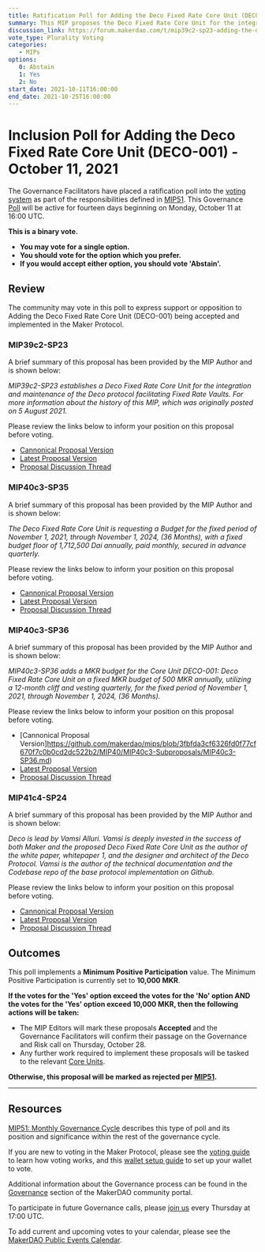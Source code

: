 ```yaml
---
title: Ratification Poll for Adding the Deco Fixed Rate Core Unit (DECO-001) - October 11, 2021
summary: This MIP proposes the Deco Fixed Rate Core Unit for the integration and maintenance of the Deco Protocol facilitating Fixed Rate Vaults.
discussion_link: https://forum.makerdao.com/t/mip39c2-sp23-adding-the-deco-fixed-rate-core-unit/10224
vote_type: Plurality Voting
categories:
   - MIPs
options:
   0: Abstain
   1: Yes
   2: No
start_date: 2021-10-11T16:00:00
end_date: 2021-10-25T16:00:00
---
```

# Inclusion Poll for Adding the Deco Fixed Rate Core Unit (DECO-001) - October 11, 2021

The Governance Facilitators have placed a ratification poll into the [voting system](https://vote.makerdao.com/polling) as part of the responsibilities defined in [MIP51](https://mips.makerdao.com/mips/details/MIP51). This Governance [Poll](https://community-development.makerdao.com/en/learn/governance/on-chain-gov) will be active for fourteen days beginning on Monday, October 11 at 16:00 UTC.

**This is a binary vote.** 
- **You may vote for a single option.** 
- **You should vote for the option which you prefer.**
- **If you would accept either option, you should vote 'Abstain'.**

## Review

The community may vote in this poll to express support or opposition to Adding the Deco Fixed Rate Core Unit (DECO-001) being accepted and implemented in the Maker Protocol.

### MIP39c2-SP23

A brief summary of this proposal has been provided by the MIP Author and is shown below:

*MIP39c2-SP23 establishes a Deco Fixed Rate Core Unit for the integration and maintenance of the Deco protocol facilitating Fixed Rate Vaults. For more information about the history of this MIP, which was originally posted on 5 August 2021.*

Please review the links below to inform your position on this proposal before voting.
* [Cannonical Proposal Version](https://github.com/makerdao/mips/blob/3fbfda3cf6326fd0f77cf670f7c0b0cd2dc522b2/MIP39/MIP39c2-Subproposals/MIP39c2-SP23.md)
* [Latest Proposal Version](https://mips.makerdao.com/mips/details/MIP39c2SP23)
* [Proposal Discussion Thread](https://forum.makerdao.com/t/mip39c2-sp23-adding-the-deco-fixed-rate-core-unit/10224)

### MIP40c3-SP35

A brief summary of this proposal has been provided by the MIP Author and is shown below:

*The Deco Fixed Rate Core Unit is requesting a Budget for the fixed period of November 1, 2021, through November 1, 2024, (36 Months), with a fixed budget floor of 1,712,500 Dai annually, paid monthly, secured in advance quarterly.*

Please review the links below to inform your position on this proposal before voting.
* [Cannonical Proposal Version](https://github.com/makerdao/mips/blob/3fbfda3cf6326fd0f77cf670f7c0b0cd2dc522b2/MIP40/MIP40c3-Subproposals/MIP40c3-SP35.md)
* [Latest Proposal Version](https://mips.makerdao.com/mips/details/MIP40c3SP35)
* [Proposal Discussion Thread](https://forum.makerdao.com/t/mip40c3-sp35-deco-fixed-rate-core-unit-budget/10225)

### MIP40c3-SP36

A brief summary of this proposal has been provided by the MIP Author and is shown below:

*MIP40c3-SP36 adds a MKR budget for the Core Unit DECO-001: Deco Fixed Rate Core Unit on a fixed MKR budget of 500 MKR annually, utilizing a 12-month cliff and vesting quarterly, for the fixed period of November 1, 2021, through November 1, 2024, (36 Months).*

Please review the links below to inform your position on this proposal before voting.
* [Cannonical Proposal Version]https://github.com/makerdao/mips/blob/3fbfda3cf6326fd0f77cf670f7c0b0cd2dc522b2/MIP40/MIP40c3-Subproposals/MIP40c3-SP36.md)
* [Latest Proposal Version](https://mips.makerdao.com/mips/details/MIP40c3SP36)
* [Proposal Discussion Thread](https://forum.makerdao.com/t/mip40c3-sp36-deco-fixed-rate-core-unit-mkr-budget/10226)

### MIP41c4-SP24

A brief summary of this proposal has been provided by the MIP Author and is shown below:

*Deco is lead by Vamsi Alluri. Vamsi is deeply invested in the success of both Maker and the proposed Deco Fixed Rate Core Unit as the author of the white paper, whitepaper 1, and the designer and architect of the Deco Protocol. Vamsi is the author of the technical documentation and the Codebase repo of the base protocol implementation on Github.*

Please review the links below to inform your position on this proposal before voting.
* [Cannonical Proposal Version](https://github.com/makerdao/mips/blob/3fbfda3cf6326fd0f77cf670f7c0b0cd2dc522b2/MIP41/MIP41c4-Subproposals/MIP41c4-SP24.md)
* [Latest Proposal Version](https://mips.makerdao.com/mips/details/MIP41c4SP24)
* [Proposal Discussion Thread](https://forum.makerdao.com/t/mip41c4-sp24-facilitator-onboarding-deco-fixed-rate-core-unit/10227)

## Outcomes

This poll implements a **Minimum Positive Participation** value. The Minimum Positive Participation is currently set to **10,000 MKR**.

**If the votes for the 'Yes' option exceed the votes for the 'No' option AND the votes for the 'Yes' option exceed 10,000 MKR, then the following actions will be taken:**
* The MIP Editors will mark these proposals **Accepted** and the Governance Facilitators will confirm their passage on the Governance and Risk call on Thursday, October 28. 
* Any further work required to implement these proposals will be tasked to the relevant [Core Units](https://mips.makerdao.com/mips/details/MIP38#mip38c2-core-unit-state).

**Otherwise, this proposal will be marked as rejected per [MIP51](https://mips.makerdao.com/mips/details/MIP51#mip51c2-ratification-poll).**

---

## Resources

[MIP51: Monthly Governance Cycle](https://mips.makerdao.com/mips/details/MIP51) describes this type of poll and its position and significance within the rest of the governance cycle.

If you are new to voting in the Maker Protocol, please see the [voting guide](https://community-development.makerdao.com/en/learn/governance/how-voting-works/) to learn how voting works, and this [wallet setup guide](https://community-development.makerdao.com/en/learn/governance/voting-setup/) to set up your wallet to vote.

Additional information about the Governance process can be found in the [Governance](https://community-development.makerdao.com/en/learn/governance) section of the MakerDAO community portal.

To participate in future Governance calls, please [join us](https://github.com/makerdao/community/tree/master/governance/governance-and-risk-meetings) every Thursday at 17:00 UTC.

To add current and upcoming votes to your calendar, please see the [MakerDAO Public Events Calendar](https://calendar.google.com/calendar/embed?src=makerdao.com_3efhm2ghipksegl009ktniomdk%40group.calendar.google.com&ctz=UTC&mode=week&showCalendars=0&showPrint=0).
